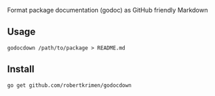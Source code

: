 Format package documentation (godoc) as GitHub friendly Markdown

## Usage

    godocdown /path/to/package > README.md

## Install

    go get github.com/robertkrimen/godocdown
